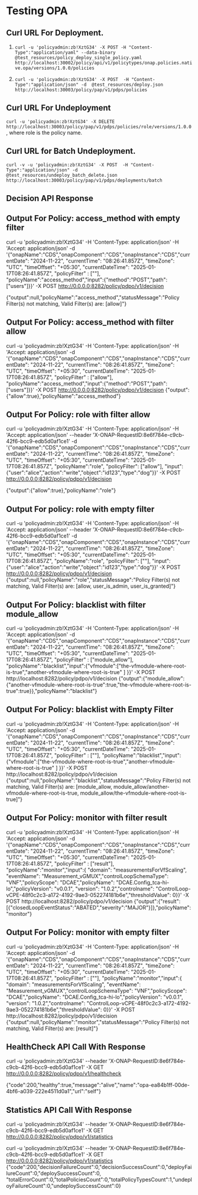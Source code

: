 # Testing OPA

## Curl URL For Deployment.

1. `curl -u 'policyadmin:zb!XztG34' -X POST -H "Content-Type":"application/yaml" --data-binary @test_resources/policy_deploy_single_policy.yaml http://localhost:30002/policy/api/v1/policytypes/onap.policies.native.opa/versions/1.0.0/policies`

2. `curl -u 'policyadmin:zb!XztG34' -X POST  -H "Content-Type":"application/json" -d  @test_resources/deploy.json http://localhost:30003/policy/pap/v1/pdps/policies`

## Curl URL For Undeployment

`curl -u 'policyadmin:zb!XztG34' -X DELETE http://localhost:30003/policy/pap/v1/pdps/policies/role/versions/1.0.0` , where role is the policy name.

## Curl URL for Batch Undeployment.

`curl -v -u 'policyadmin:zb!XztG34' -X POST  -H "Content-Type":"application/json" -d  @test_resources/undeploy_batch_delete.json  http://localhost:30003/policy/pap/v1/pdps/deployments/batch`

## Decision API Response 

## Output For Policy: access_method with empty filter
curl -u 'policyadmin:zb!XztG34' -H 'Content-Type: application/json' -H 'Accept: application/json' -d '{"onapName":"CDS","onapComponent":"CDS","onapInstance":"CDS","currentDate": "2024-11-22", "currentTime": "08:26:41.857Z", "timeZone": "UTC", "timeOffset": "+05:30", "currentDateTime": "2025-01-17T08:26:41.857Z", "policyFilter" : [""], "policyName":"access_method","input":{"method":"POST","path":["users"]}}' -X POST http://0.0.0.0:8282/policy/pdpo/v1/decision

{"output":null,"policyName":"access_method","statusMessage":"Policy Filter(s) not matching, Valid Filter(s) are: [allow]"}

## Output For Policy: access_method with filter allow
curl -u 'policyadmin:zb!XztG34' -H 'Content-Type: application/json' -H 'Accept: application/json' -d '{"onapName":"CDS","onapComponent":"CDS","onapInstance":"CDS","currentDate": "2024-11-22", "currentTime": "08:26:41.857Z", "timeZone": "UTC", "timeOffset": "+05:30", "currentDateTime": "2025-01-17T08:26:41.857Z", "policyFilter" : ["allow"], "policyName":"access_method","input":{"method":"POST","path":["users"]}}' -X POST http://0.0.0.0:8282/policy/pdpo/v1/decision
{"output":{"allow":true},"policyName":"access_method"}

## Output For Policy: role with filter allow

curl -u 'policyadmin:zb!XztG34' -H 'Content-Type: application/json' -H 'Accept: application/json' --header 'X-ONAP-RequestID:8e6f784e-c9cb-42f6-bcc9-edb5d0af1ce1' -d '{"onapName":"CDS","onapComponent":"CDS","onapInstance":"CDS","currentDate": "2024-11-22", "currentTime": "08:26:41.857Z", "timeZone": "UTC", "timeOffset": "+05:30", "currentDateTime": "2025-01-17T08:26:41.857Z", "policyName":"role", "policyFilter": ["allow"], "input":{"user":"alice","action":"write","object":"id123","type":"dog"}}' -X POST http://0.0.0.0:8282/policy/pdpo/v1/decision

{"output":{"allow":true},"policyName":"role"}

## Output For policy: role with empty filter
curl -u 'policyadmin:zb!XztG34' -H 'Content-Type: application/json' -H 'Accept: application/json' --header 'X-ONAP-RequestID:8e6f784e-c9cb-42f6-bcc9-edb5d0af1ce1' -d '{"onapName":"CDS","onapComponent":"CDS","onapInstance":"CDS","currentDate": "2024-11-22", "currentTime": "08:26:41.857Z", "timeZone": "UTC", "timeOffset": "+05:30", "currentDateTime": "2025-01-17T08:26:41.857Z", "policyName":"role", "policyFilter": [""], "input":{"user":"alice","action":"write","object":"id123","type":"dog"}}' -X POST http://0.0.0.0:8282/policy/pdpo/v1/decision
{"output":null,"policyName":"role","statusMessage":"Policy Filter(s) not matching, Valid Filter(s) are: [allow, user_is_admin, user_is_granted]"}

## Output For Policy: blacklist with filter module_allow
curl -u 'policyadmin:zb!XztG34' -H 'Content-Type: application/json' -H 'Accept: application/json' -d '{"onapName":"CDS","onapComponent":"CDS","onapInstance":"CDS","currentDate": "2024-11-22", "currentTime": "08:26:41.857Z", "timeZone": "UTC", "timeOffset": "+05:30", "currentDateTime": "2025-01-17T08:26:41.857Z", "policyFilter" : ["module_allow"], "policyName":"blacklist","input":{"vfmodule":["the-vfmodule-where-root-is-true","another-vfmodule-where-root-is-true" ] }}' -X POST http://localhost:8282/policy/pdpo/v1/decision
{"output":{"module_allow":{"another-vfmodule-where-root-is-true":true,"the-vfmodule-where-root-is-true":true}},"policyName":"blacklist"}

## Output For Policy: blacklist with Empty Filter
 curl -u 'policyadmin:zb!XztG34' -H 'Content-Type: application/json' -H 'Accept: application/json' -d '{"onapName":"CDS","onapComponent":"CDS","onapInstance":"CDS","currentDate": "2024-11-22", "currentTime": "08:26:41.857Z", "timeZone": "UTC", "timeOffset": "+05:30", "currentDateTime": "2025-01-17T08:26:41.857Z", "policyFilter" : [""], "policyName":"blacklist","input":{"vfmodule":["the-vfmodule-where-root-is-true","another-vfmodule-where-root-is-true" ] }}' -X POST http://localhost:8282/policy/pdpo/v1/decision
{"output":null,"policyName":"blacklist","statusMessage":"Policy Filter(s) not matching, Valid Filter(s) are: [module_allow, module_allow/another-vfmodule-where-root-is-true, module_allow/the-vfmodule-where-root-is-true]"}

## Output For Policy: monitor with filter result
curl -u 'policyadmin:zb!XztG34' -H 'Content-Type: application/json' -H 'Accept: application/json' -d '{"onapName":"CDS","onapComponent":"CDS","onapInstance":"CDS","currentDate": "2024-11-22", "currentTime": "08:26:41.857Z", "timeZone": "UTC", "timeOffset": "+05:30", "currentDateTime": "2025-01-17T08:26:41.857Z", "policyFilter" : ["result"], "policyName":"monitor","input":{ "domain": "measurementsForVfScaling", "eventName": "Measurement_vGMUX","controlLoopSchemaType": "VNF","policyScope": "DCAE","policyName": "DCAE.Config_tca-hi-lo","policyVersion": "v0.0.1", "version": "1.0.2","controlname": "ControlLoop-vCPE-48f0c2c3-a172-4192-9ae3-052274181b6e","thresholdValue": 0}}' -X POST http://localhost:8282/policy/pdpo/v1/decision
{"output":{"result":[{"closedLoopEventStatus":"ABATED","severity":"MAJOR"}]},"policyName":"monitor"}

## Output For Policy: monitor with empty filter
curl -u 'policyadmin:zb!XztG34' -H 'Content-Type: application/json' -H 'Accept: application/json' -d '{"onapName":"CDS","onapComponent":"CDS","onapInstance":"CDS","currentDate": "2024-11-22", "currentTime": "08:26:41.857Z", "timeZone": "UTC", "timeOffset": "+05:30", "currentDateTime": "2025-01-17T08:26:41.857Z", "policyFilter" : [""], "policyName":"monitor","input":{ "domain": "measurementsForVfScaling", "eventName": "Measurement_vGMUX","controlLoopSchemaType": "VNF","policyScope": "DCAE","policyName": "DCAE.Config_tca-hi-lo","policyVersion": "v0.0.1", "version": "1.0.2","controlname": "ControlLoop-vCPE-48f0c2c3-a172-4192-9ae3-052274181b6e","thresholdValue": 0}}' -X POST http://localhost:8282/policy/pdpo/v1/decision
{"output":null,"policyName":"monitor","statusMessage":"Policy Filter(s) not matching, Valid Filter(s) are: [result]"}


## HealthCheck API Call With Response

curl -u 'policyadmin:zb!XztG34' --header 'X-ONAP-RequestID:8e6f784e-c9cb-42f6-bcc9-edb5d0af1ce1' -X GET http://0.0.0.0:8282/policy/pdpo/v1/healthcheck

{"code":200,"healthy":true,"message":"alive","name":"opa-ea84b1ff-00de-4bf6-a039-222e4511d0a1","url":"self"}

## Statistics API Call With Response

curl -u 'policyadmin:zb!XztG34' --header 'X-ONAP-RequestID:8e6f784e-c9cb-42f6-bcc9-edb5d0af1ce1' -X GET http://0.0.0.0:8282/policy/pdpo/v1/statistics

curl -u 'policyadmin:zb!XztG34' --header 'X-ONAP-RequestID:8e6f784e-c9cb-42f6-bcc9-edb5d0af1ce1' -X GET http://0.0.0.0:8282/policy/pdpo/v1/statistics
{"code":200,"decisionFailureCount":0,"decisionSuccessCount":0,"deployFailureCount":0,"deploySuccessCount":0, "totalErrorCount":0,"totalPoliciesCount":0,"totalPolicyTypesCount":1,"undeployFailureCount":0,"undeploySuccessCount":0}

